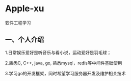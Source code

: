 # Apple-xu
软件工程学习

## 一、个人介绍

1.日常娱乐爱好是听音乐与看小说，运动爱好是羽毛球；

2.熟悉C, C++, java, go,  熟悉mysql，redis等中间件基础使用

3.学习go的开发框架，同时希望学习服务器开发及维护相关技术
